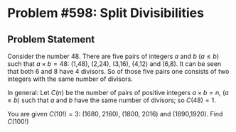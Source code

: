 # Problem #598: Split Divisibilities 

## Problem Statement 


Consider the number 48.
There are five pairs of integers $a$ and $b$ ($a \leq b$) such that $a \times b=48$: (1,48), (2,24), (3,16), (4,12) and (6,8).
It can be seen that both 6 and 8 have 4 divisors.
So of those five pairs one consists of two integers with the same number of divisors.

In general:
Let $C(n)$ be the number of pairs of positive integers $a \times b=n$, ($a \leq b$) such that $a$ and $b$ have the same number of divisors; so $C(48)=1$.


You are given $C(10!)=3$: (1680, 2160), (1800, 2016) and (1890,1920). 
Find $C(100!)$
